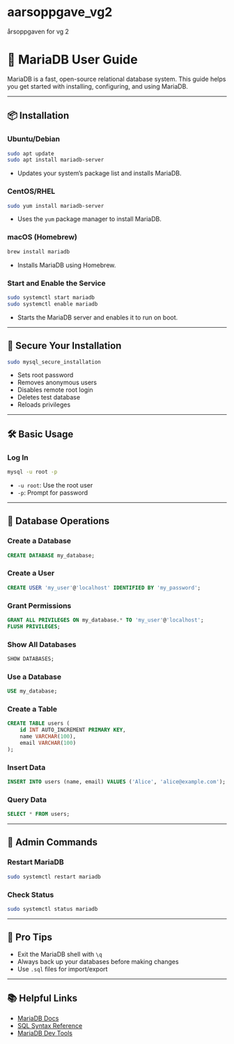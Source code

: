 # aarsoppgave_vg2
årsoppgaven for vg 2


# 📘 MariaDB User Guide

MariaDB is a fast, open-source relational database system. This guide helps you get started with installing, configuring, and using MariaDB.

---

## 📦 Installation

### Ubuntu/Debian
```bash
sudo apt update
sudo apt install mariadb-server
```
- Updates your system’s package list and installs MariaDB.

### CentOS/RHEL
```bash
sudo yum install mariadb-server
```
- Uses the `yum` package manager to install MariaDB.

### macOS (Homebrew)
```bash
brew install mariadb
```
- Installs MariaDB using Homebrew.

### Start and Enable the Service
```bash
sudo systemctl start mariadb
sudo systemctl enable mariadb
```
- Starts the MariaDB server and enables it to run on boot.

---

## 🔐 Secure Your Installation

```bash
sudo mysql_secure_installation
```
- Sets root password
- Removes anonymous users
- Disables remote root login
- Deletes test database
- Reloads privileges

---

## 🛠️ Basic Usage

### Log In
```bash
mysql -u root -p
```
- `-u root`: Use the root user  
- `-p`: Prompt for password

---

## 🧱 Database Operations

### Create a Database
```sql
CREATE DATABASE my_database;
```

### Create a User
```sql
CREATE USER 'my_user'@'localhost' IDENTIFIED BY 'my_password';
```

### Grant Permissions
```sql
GRANT ALL PRIVILEGES ON my_database.* TO 'my_user'@'localhost';
FLUSH PRIVILEGES;
```

### Show All Databases
```sql
SHOW DATABASES;
```

### Use a Database
```sql
USE my_database;
```

### Create a Table
```sql
CREATE TABLE users (
    id INT AUTO_INCREMENT PRIMARY KEY,
    name VARCHAR(100),
    email VARCHAR(100)
);
```

### Insert Data
```sql
INSERT INTO users (name, email) VALUES ('Alice', 'alice@example.com');
```

### Query Data
```sql
SELECT * FROM users;
```

---

## 🔧 Admin Commands

### Restart MariaDB
```bash
sudo systemctl restart mariadb
```

### Check Status
```bash
sudo systemctl status mariadb
```

---

## 🧠 Pro Tips

- Exit the MariaDB shell with `\q`
- Always back up your databases before making changes
- Use `.sql` files for import/export

---

## 📚 Helpful Links

- [MariaDB Docs](https://mariadb.com/kb/en/)
- [SQL Syntax Reference](https://mariadb.com/kb/en/sql-statements/)
- [MariaDB Dev Tools](https://mariadb.com/products/dev-tools/)
